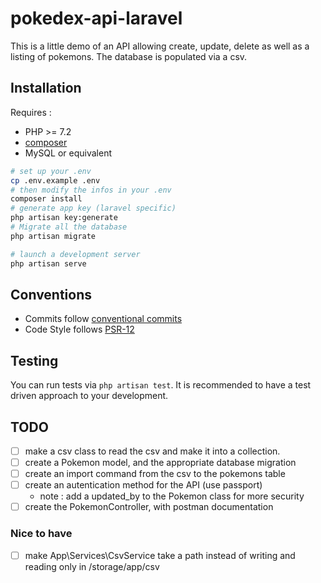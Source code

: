 # pokedex-api-laravel

This is a little demo of an API allowing create, update, delete as well as a listing of pokemons.
The database is populated via a csv. 

## Installation 
Requires : 
- PHP >= 7.2
- [composer](https://getcomposer.org/download/)
- MySQL or equivalent
```bash
# set up your .env
cp .env.example .env
# then modify the infos in your .env
composer install
# generate app key (laravel specific)
php artisan key:generate
# Migrate all the database
php artisan migrate

# launch a development server
php artisan serve
```
## Conventions 
- Commits follow [conventional commits](https://www.conventionalcommits.org/en/v1.0.0/)
- Code Style follows [PSR-12](https://www.php-fig.org/psr/psr-12/)

## Testing
You can run tests via `php artisan test`. It is recommended to have a test driven approach to your development.

## TODO 
- [ ] make a csv class to read the csv and make it into a collection.
- [ ] create a Pokemon model, and the appropriate database migration
- [ ] create an import command from the csv to the pokemons table
- [ ] create an autentication method for the API (use passport)
    - note : add a updated_by to the Pokemon class for more security
- [ ] create the PokemonController, with postman documentation

### Nice to have
- [ ] make App\Services\CsvService take a path instead of writing and reading only in /storage/app/csv